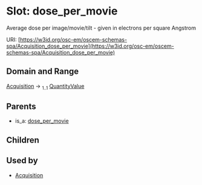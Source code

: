 
# Slot: dose_per_movie

Average dose per image/movie/tilt - given in electrons per square Angstrom

URI: [https://w3id.org/osc-em/oscem-schemas-spa/Acquisition_dose_per_movie](https://w3id.org/osc-em/oscem-schemas-spa/Acquisition_dose_per_movie)


## Domain and Range

[Acquisition](Acquisition.md) &#8594;  <sub>1..1</sub> [QuantityValue](QuantityValue.md)

## Parents

 *  is_a: [dose_per_movie](dose_per_movie.md)

## Children


## Used by

 * [Acquisition](Acquisition.md)
